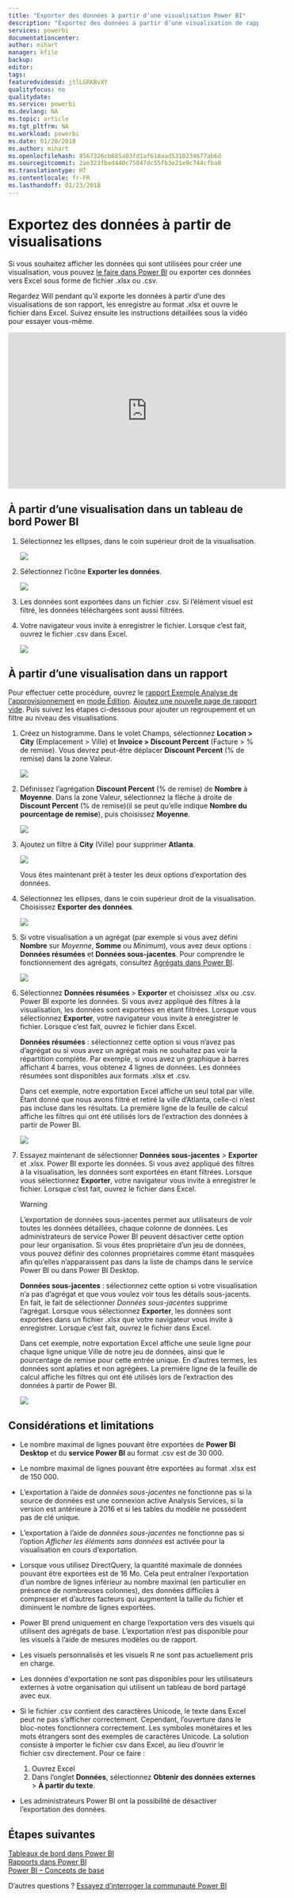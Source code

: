 ```yaml
---
title: "Exporter des données à partir d’une visualisation Power BI"
description: "Exportez des données à partir d’une visualisation de rapport et d’une visualisation de tableau de bord et affichez-les dans Excel."
services: powerbi
documentationcenter: 
author: mihart
manager: kfile
backup: 
editor: 
tags: 
featuredvideoid: jtlLGRKBvXY
qualityfocus: no
qualitydate: 
ms.service: powerbi
ms.devlang: NA
ms.topic: article
ms.tgt_pltfrm: NA
ms.workload: powerbi
ms.date: 01/20/2018
ms.author: mihart
ms.openlocfilehash: 8567326cb685a03fd1af618aad5310234677ab6d
ms.sourcegitcommit: 2ae323fbed440c75847dc55fb3e21e9c744cfba0
ms.translationtype: HT
ms.contentlocale: fr-FR
ms.lasthandoff: 01/23/2018
---
```

# <a name="export-data-from-visualizations"></a>Exportez des données à partir de visualisations
Si vous souhaitez afficher les données qui sont utilisées pour créer une visualisation, vous pouvez [le faire dans Power BI](service-reports-show-data.md) ou exporter ces données vers Excel sous forme de fichier .xlsx ou .csv.   

Regardez Will pendant qu’il exporte les données à partir d’une des visualisations de son rapport, les enregistre au format .xlsx et ouvre le fichier dans Excel. Suivez ensuite les instructions détaillées sous la vidéo pour essayer vous-même.

<iframe width="560" height="315" src="https://www.youtube.com/embed/KjheMTGjDXw" frameborder="0" allowfullscreen></iframe>

## <a name="from-a-visualization-on-a-power-bi-dashboard"></a>À partir d’une visualisation dans un tableau de bord Power BI
1. Sélectionnez les ellipses, dans le coin supérieur droit de la visualisation.
   
    ![](media/power-bi-visualization-export-data/pbi-export-tile3.png)
2. Sélectionnez l’icône  **Exporter les données**.
   
    ![](media/power-bi-visualization-export-data/pbi_export_dash.png)
3. Les données sont exportées dans un fichier .csv. Si l’élément visuel est filtré, les données téléchargées sont aussi filtrées.
4. Votre navigateur vous invite à enregistrer le fichier.  Lorsque c’est fait, ouvrez le fichier .csv dans Excel.
   
    ![](media/power-bi-visualization-export-data/pbi-export-to-excel.png)

## <a name="from-a-visualization-in-a-report"></a>À partir d’une visualisation dans un rapport
Pour effectuer cette procédure, ouvrez le [rapport Exemple Analyse de l'approvisionnement](sample-procurement.md) en [mode Édition](service-reading-view-and-editing-view.md). [Ajoutez une nouvelle page de rapport vide](power-bi-report-add-page.md). Puis suivez les étapes ci-dessous pour ajouter un regroupement et un filtre au niveau des visualisations.

1. Créez un histogramme.  Dans le volet Champs, sélectionnez **Location > City** (Emplacement > Ville) et **Invoice > Discount Percent** (Facture > % de remise).  Vous devrez peut-être déplacer **Discount Percent** (% de remise) dans la zone Valeur. 
   
    ![](media/power-bi-visualization-export-data/power-bi-export-data3.png)
2. Définissez l’agrégation **Discount Percent** (% de remise) de **Nombre** à **Moyenne**. Dans la zone Valeur, sélectionnez la flèche à droite de **Discount Percent** (% de remise)(il se peut qu’elle indique **Nombre du pourcentage de remise**), puis choisissez **Moyenne**.
   
    ![](media/power-bi-visualization-export-data/power-bi-export-data6.png)
3. Ajoutez un filtre à **City** (Ville) pour supprimer **Atlanta**.
   
   ![](media/power-bi-visualization-export-data/power-bi-export-data4.png)
   
   Vous êtes maintenant prêt à tester les deux options d’exportation des données.
4. Sélectionnez les ellipses, dans le coin supérieur droit de la visualisation. Choisissez  **Exporter des données**.
   
   ![](media/power-bi-visualization-export-data/power-bi-export-data2.png)
5. Si votre visualisation a un agrégat (par exemple si vous avez défini **Nombre** sur *Moyenne*, **Somme** ou *Minimum*), vous avez deux options : **Données résumées** et **Données sous-jacentes**. Pour comprendre le fonctionnement des agrégats, consultez [Agrégats dans Power BI](service-aggregates.md).
   
    ![](media/power-bi-visualization-export-data/power-bi-export-data5.png)
6. Sélectionnez **Données résumées** > **Exporter** et choisissez .xlsx ou .csv. Power BI exporte les données.  Si vous avez appliqué des filtres à la visualisation, les données sont exportées en étant filtrées. Lorsque vous sélectionnez **Exporter**, votre navigateur vous invite à enregistrer le fichier. Lorsque c’est fait, ouvrez le fichier dans Excel.
   
   **Données résumées** : sélectionnez cette option si vous n’avez pas d’agrégat ou si vous avez un agrégat mais ne souhaitez pas voir la répartition complète. Par exemple, si vous avez un graphique à barres affichant 4 barres, vous obtenez 4 lignes de données. Les données résumées sont disponibles aux formats .xlsx et .csv.
   
   Dans cet exemple, notre exportation Excel affiche un seul total par ville. Étant donné que nous avons filtré et retiré la ville d’Atlanta, celle-ci n’est pas incluse dans les résultats.  La première ligne de la feuille de calcul affiche les filtres qui ont été utilisés lors de l’extraction des données à partir de Power BI.
   
   ![](media/power-bi-visualization-export-data/power-bi-export-data7.png)
7. Essayez maintenant de sélectionner **Données sous-jacentes** > **Exporter** et .xlsx. Power BI exporte les données. Si vous avez appliqué des filtres à la visualisation, les données sont exportées en étant filtrées. Lorsque vous sélectionnez **Exporter**, votre navigateur vous invite à enregistrer le fichier. Lorsque c’est fait, ouvrez le fichier dans Excel.
   
   >[!WARNING]
   >L’exportation de données sous-jacentes permet aux utilisateurs de voir toutes les données détaillées, chaque colonne de données. Les administrateurs de service Power BI peuvent désactiver cette option pour leur organisation. Si vous êtes propriétaire d’un jeu de données, vous pouvez définir des colonnes propriétaires comme étant masquées afin qu’elles n’apparaissent pas dans la liste de champs dans le service Power BI ou dans Power BI Desktop.
   
   
   **Données sous-jacentes** : sélectionnez cette option si votre visualisation n’a pas d’agrégat et que vous voulez voir tous les détails sous-jacents. En fait, le fait de sélectionner *Données sous-jacentes* supprime l’agrégat. Lorsque vous sélectionnez **Exporter**, les données sont exportées dans un fichier .xlsx que votre navigateur vous invite à enregistrer. Lorsque c’est fait, ouvrez le fichier dans Excel.
   
   Dans cet exemple, notre exportation Excel affiche une seule ligne pour chaque ligne unique Ville de notre jeu de données, ainsi que le pourcentage de remise pour cette entrée unique. En d’autres termes, les données sont aplaties et non agrégées. La première ligne de la feuille de calcul affiche les filtres qui ont été utilisés lors de l’extraction des données à partir de Power BI.  
   
   ![](media/power-bi-visualization-export-data/power-bi-export-data8.png)

## <a name="limitations-and-considerations"></a>Considérations et limitations
* Le nombre maximal de lignes pouvant être exportées de **Power BI Desktop** et du **service Power BI** au format .csv est de 30 000.
* Le nombre maximal de lignes pouvant être exportées au format .xlsx est de 150 000.
* L’exportation à l’aide de *données sous-jacentes* ne fonctionne pas si la source de données est une connexion active Analysis Services, si la version est antérieure à 2016 et si les tables du modèle ne possèdent pas de clé unique.  
* L’exportation à l’aide de *données sous-jacentes* ne fonctionne pas si l’option *Afficher les éléments sans données* est activée pour la visualisation en cours d’exportation.
* Lorsque vous utilisez DirectQuery, la quantité maximale de données pouvant être exportées est de 16 Mo. Cela peut entraîner l’exportation d’un nombre de lignes inférieur au nombre maximal (en particulier en présence de nombreuses colonnes), des données difficiles à compresser et d’autres facteurs qui augmentent la taille du fichier et diminuent le nombre de lignes exportées.
* Power BI prend uniquement en charge l’exportation vers des visuels qui utilisent des agrégats de base. L’exportation n’est pas disponible pour les visuels à l’aide de mesures modèles ou de rapport.
* Les visuels personnalisés et les visuels R ne sont pas actuellement pris en charge.
* Les données d'exportation ne sont pas disponibles pour les utilisateurs externes à votre organisation qui utilisent un tableau de bord partagé avec eux. 
* Si le fichier .csv contient des caractères Unicode, le texte dans Excel peut ne pas s’afficher correctement. Cependant, l’ouverture dans le bloc-notes fonctionnera correctement. Les symboles monétaires et les mots étrangers sont des exemples de caractères Unicode. La solution consiste à importer le fichier csv dans Excel, au lieu d’ouvrir le fichier csv directement. Pour ce faire :
  
  1. Ouvrez Excel
  2. Dans l’onglet **Données**, sélectionnez **Obtenir des données externes** > **À partir du texte**.
* Les administrateurs Power BI ont la possibilité de désactiver l’exportation des données.

## <a name="next-steps"></a>Étapes suivantes
[Tableaux de bord dans Power BI](service-dashboards.md)  
[Rapports dans Power BI](service-reports.md)  
[Power BI – Concepts de base](service-basic-concepts.md)

D’autres questions ? [Essayez d’interroger la communauté Power BI](http://community.powerbi.com/)

